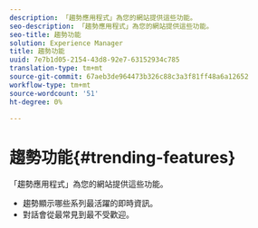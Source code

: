 ```yaml
---
description: 「趨勢應用程式」為您的網站提供這些功能。
seo-description: 「趨勢應用程式」為您的網站提供這些功能。
seo-title: 趨勢功能
solution: Experience Manager
title: 趨勢功能
uuid: 7e7b1d05-2154-43d8-92e7-63152934c785
translation-type: tm+mt
source-git-commit: 67aeb3de964473b326c88c3a3f81ff48a6a12652
workflow-type: tm+mt
source-wordcount: '51'
ht-degree: 0%

---
```



# 趨勢功能{#trending-features}

「趨勢應用程式」為您的網站提供這些功能。



* 趨勢顯示哪些系列最活躍的即時資訊。
* 對話會從最常見到最不受歡迎。

